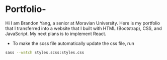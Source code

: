 # Portfolio-
Hi I am Brandon Yang, a senior at Moravian University.
Here is my portfolio that I transferred into a website that I built with HTML (Bootstrap), CSS, and JavaScript. 
My next plans is to implement React.


- To make the scss file automatically update the css file, run
```sh
sass --watch styles.scss:styles.css
